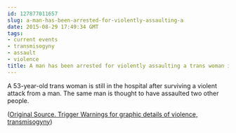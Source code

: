 ```yaml
---
id: 127877011657
slug: a-man-has-been-arrested-for-violently-assaulting-a
date: 2015-08-29 17:49:34 GMT
tags:
- current events
- transmisogyny
- assault
- violence
title: A man has been arrested for violently assaulting a trans woman in Philadelphia
---
```

A 53-year-old trans woman is still in the hospital after surviving a violent attack from a man. The same man is thought to have assaulted two other people.

([Original Source. Trigger Warnings for graphic details of violence, transmisogyny][1])

[1]: https://web.archive.org/web/20150829094251/http://www.epgn.com/news/local/9304-suspect-arrested-in-brutal-attack-on-trans-woman